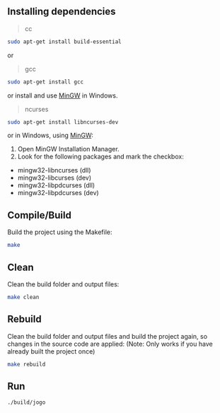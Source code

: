 ## Installing dependencies
>cc
```bash
sudo apt-get install build-essential
```
or
>gcc
```bash
sudo apt-get install gcc
```

or install and use [MinGW](http://www.mingw.org/) in Windows.

>ncurses
```bash
sudo apt-get install libncurses-dev
```

or in Windows, using [MinGW](http://www.mingw.org/):
1. Open MinGW Installation Manager.
2. Look for the following packages and mark the checkbox:
- mingw32-libncurses (dll)
- mingw32-libcurses (dev)
- mingw32-libpdcurses (dll)
- mingw32-libpdcurses (dev)

## Compile/Build
Build the project using the Makefile:
```bash
make
```

## Clean
Clean the build folder and output files:
```bash
make clean
```

## Rebuild
Clean the build folder and output files and build the project again, so changes in the source code are applied:
(Note: Only works if you have already built the project once)
```bash
make rebuild
```

## Run
```bash
./build/jogo
```